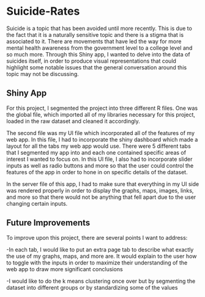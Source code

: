 # Suicide-Rates
  Suicide is a topic that has been avoided until more recently. This is due to the fact that it is a naturally sensitive topic and there is a stigma that is associated to it. There are movements that have led the way for more mental health awareness from the government level to a college level and so much more. Through this Shiny app, I wanted to delve into the data of suicides itself, in order to produce visual representations that could highlight some notable issues that the general conversation around this topic may not be discussing.

## Shiny App
  For this project, I segmented the project into three different R files. One was the global file, which imported all of my libraries necessary for this project, loaded in the raw dataset and cleaned it accordingly.

  The second file was my UI file which incorporated all of the features of my web app. In this file, I had to incorporate the shiny dashboard which made a layout for all the tabs my web app would use. There were 5 different tabs that I segmented my app into and each one contained specific areas of interest I wanted to focus on. In this UI file, I also had to incorporate slider inputs as well as radio buttons and more so that the user could control the features of the app in order to hone in on specific details of the dataset.

  In the server file of this app, I had to make sure that everything in my UI side was rendered properly in order to display the graphs, maps, images, links, and more so that there would not be anything that fell apart due to the user changing certain inputs.

## Future Improvements
To improve upon this project, there are several points I want to address:

-In each tab, I would like to put an extra page tab to describe what exactly the use of my graphs, maps, and more are. It would explain to the user how to toggle with the inputs in order to maximize their understanding of the web app to draw more significant conclusions

-I would like to do the k means clustering once over but by segmenting the dataset into different groups or by standardizing some of the values

